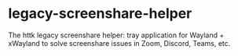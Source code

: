 # legacy-screenshare-helper
The httk legacy screenshare helper: tray application for Wayland + xWayland to solve screenshare issues in Zoom, Discord, Teams, etc.
